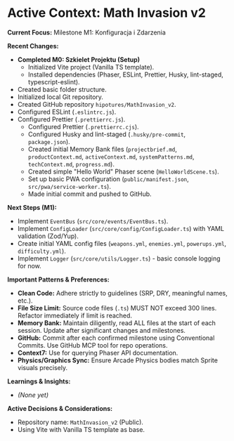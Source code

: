 # Active Context: Math Invasion v2

**Current Focus:** Milestone M1: Konfiguracja i Zdarzenia

**Recent Changes:**
*   **Completed M0: Szkielet Projektu (Setup)**
    *   Initialized Vite project (Vanilla TS template).
    *   Installed dependencies (Phaser, ESLint, Prettier, Husky, lint-staged, typescript-eslint).
*   Created basic folder structure.
*   Initialized local Git repository.
*   Created GitHub repository `hipotures/MathInvasion_v2`.
*   Configured ESLint (`.eslintrc.js`).
*   Configured Prettier (`.prettierrc.js`).
    *   Configured Prettier (`.prettierrc.cjs`).
    *   Configured Husky and lint-staged (`.husky/pre-commit`, `package.json`).
    *   Created initial Memory Bank files (`projectbrief.md`, `productContext.md`, `activeContext.md`, `systemPatterns.md`, `techContext.md`, `progress.md`).
    *   Created simple "Hello World" Phaser scene (`HelloWorldScene.ts`).
    *   Set up basic PWA configuration (`public/manifest.json`, `src/pwa/service-worker.ts`).
    *   Made initial commit and pushed to GitHub.

**Next Steps (M1):**
*   Implement `EventBus` (`src/core/events/EventBus.ts`).
*   Implement `ConfigLoader` (`src/core/config/ConfigLoader.ts`) with YAML validation (Zod/Yup).
*   Create initial YAML config files (`weapons.yml`, `enemies.yml`, `powerups.yml`, `difficulty.yml`).
*   Implement `Logger` (`src/core/utils/Logger.ts`) - basic console logging for now.

**Important Patterns & Preferences:**
*   **Clean Code:** Adhere strictly to guidelines (SRP, DRY, meaningful names, etc.).
*   **File Size Limit:** Source code files (`.ts`) MUST NOT exceed 300 lines. Refactor immediately if limit is reached.
*   **Memory Bank:** Maintain diligently, read ALL files at the start of each session. Update after significant changes and milestones.
*   **GitHub:** Commit after each confirmed milestone using Conventional Commits. Use GitHub MCP tool for repo operations.
*   **Context7:** Use for querying Phaser API documentation.
*   **Physics/Graphics Sync:** Ensure Arcade Physics bodies match Sprite visuals precisely.

**Learnings & Insights:**
*   *(None yet)*

**Active Decisions & Considerations:**
*   Repository name: `MathInvasion_v2` (Public).
*   Using Vite with Vanilla TS template as base.
